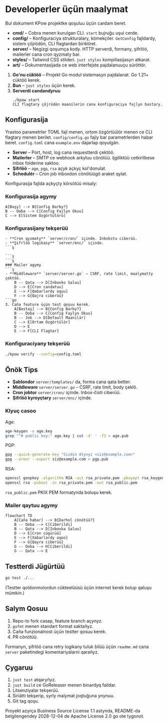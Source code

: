 # Developerler üçün maalymat

Bul dokument KPow projektke qoşuluu üçün cardam beret.

- **cmd/** – Cobra menen kurulgan CLI. `start` bujruğu uşul cerde.
- **config/** – Konfiguraciya strukturalary, kömekçiler. `GetConfig` fajldardy, sistem çöjrödön, CLI flagtardan biriktiret.
- **server/** – Negizgi qoşumça kody. HTTP serverdi, formany, şifrlöö, mailerler cana cron qyzmaty bar.
- **styles/** – Tailwind CSS stilderi. `just styles` kompiliasijasyn atkarat.
- **art/** – Dokumentasijada ce web interfejste pajdalanuuçu süröttör.
1. **Go'nu cüktöö** – Projekt Go modul sistemasyn pajdalanat. Go 1.21+ cüktöö kerek.
2. **Bun** – `just styles` üçün kerek.
3. **Serverdi candandyruu**
   ```ş
   ./kpow start
   CLI flagtary çöjrödön maanilerin cana konfiguraciya fajlyn bastary.
## Konfigurasija
Yrastoo parametrler TOML fajl menen, ortom özgörtüülör menen ce CLI flagtary menen berilet. `config/config.go` fajly bar parametrlerden habar beret. `config.toml` cana `example.env` dajarlap qoyulgän.
- **Server** – Port, host, log cana requestterdi çektöö.
- **Mailerler** – SMTP ce webhook arkyluu cönötüü. Ijgiliktüü cetkirilbese inbox folderine saktoo.
- **Şifrlöö** – `age`, `pgp`, `rsa` açyk açkyç kol'donulat.
- **Schedulér** – Cron job inboxdon cönötüügö araket qylat.

Konfigurasija fajlda açkyçty körsötüü misaly:

### Konfigurasija agymy

    A[Başy] --> B{Config Barby?}
    B -- Ooba --> C[Config Fajlyn Okuu]
    C --> E[Sistem Ozgörtülörü]
### Konfigurasijany tekşerüü
```ş
- **Cron qyzmaty** `server/cron/` içinde. Inbokstu ciberüü.
- **Şifrlöö logikasy** `server/enc/` içinde.
```ş

```ş
```ş
### Mailer agymy
```ş
- **Middleware** `server/server.go` – CSRF, rate limit, maalymatty çektöö.
    B -- Qata --> D[Inboxko Saluu]
    D --> E[Cron candatuu]
    E --> F[Qabarlardy oquu]
    F --> G{Qajra ciberüü}
```go
3. Caña feature üçün test qoşuu kerek.
    A[Bastaş] --> B{Config Barby?}
    B -- Ooba --> C[Config Faylyn Okuu]
    B -- Jok --> D[Default Maanilär]
    C --> E[Ortam Ozgörtülör]
    D --> E
    E --> F[CLI Flagtar]
```

### Konfiguraciyany tekşerüü

```sh
./kpow verify --config=config.toml
```

## Önök Tips

- **Şablondor** `server/templates/` da, forma cana qata better.
- **Middleware** `server/server.go` – CSRF, rate limit, body çeklö.
- **Cron jobtor** `server/cron/` içinde. Inbox-čisti ciberüü.
- **Şifrlöö kyroyçtary** `server/enc/` içinde.

### Klyuç casoo

Age:

```sh
age-keygen -o age.key
grep "^# public key:" age.key | cut -d' ' -f3 > age.pub
```

PGP:

```sh
gpg --quick-generate-key "Sizdin Atynyz <siz@example.com>"
gpg --armor --export siz@example.com > pgp.pub
```

RSA:

```sh
openssl genpkey -algorithm RSA -out rsa_private.pem -pkeyopt rsa_keygen_bits:2048
openssl rsa -pubout -in rsa_private.pem -out rsa_public.pem
```

`rsa_public.pem` PKIX PEM formatynda boluşu kerek.

### Mailer qaytuu agymy

```mermaid
flowchart TD
    A[Caña habar] --> B{Darhol cönötüü?}
    B -- Ooba --> C[Ciberildi]
    B -- Qata --> D[Inboxka Saluu]
    D --> E[Cron cügürüü]
    E --> F[Xabarlardy oqoo]
    F --> G{Qayra ciberüü}
    G -- Ooba --> H[Ciberildi]
    G -- Qata --> E
```

## Testterdi Jügürtüü

```sh
go test ./...
```

(Testter qoldonmolordun cükteelüüsü üçün internet kerek bolup qaluşu mümkin.)

## Salym Qosuu

1. Repo-to fork casap, feature branch açynyz.
2. `gofmt` menen standart format saktañyz.
3. Caña funzionalnost üçün testter qosuu kerek.
4. PR cönötüü.

Formanyn, şifrlöö cana retry logikany tuluk bilüü üçün `readme.md` cana `server` paketindegi komentariyalarni qarañyz.

## Çygaruu

1. `just test` atqaryñyz.
2. `just build` ce GoReleaser menen binardyq faildar.
3. Litsenziyalar tekşerüü.
4. Siriätti tekşerip, syrly malymat joqtuğuna ynynuu.
5. Git tag qoşu.

Proyekt azyrça Business Source License 1.1 astynda, README-da belgilengendey 2028-12-04 de Apache License 2.0 go ote tygonot.
